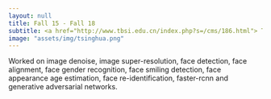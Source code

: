 ```yaml
---
layout: null
title: Fall 15 - Fall 18
subtitle: <a href="http://www.tbsi.edu.cn/index.php?s=/cms/186.html"> Tsinghua Qionghai Dai Multimedia Lab </a>
image: "assets/img/tsinghua.png"
---
```

Worked on image denoise, image super-resolution, face detection, face alignment, face gender recognition, face smiling detection, face appearance age estimation, face re-identification, faster-rcnn and generative adversarial networks.
